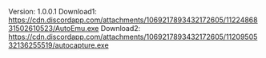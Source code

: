 Version: 1.0.0.1
Download1: https://cdn.discordapp.com/attachments/1069217893432172605/1122486831502610523/AutoEmu.exe
Download2: https://cdn.discordapp.com/attachments/1069217893432172605/1120950532136255519/autocapture.exe
